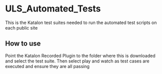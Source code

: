 # ULS_Automated_Tests
This is the Katalon test suites needed to run the automated test scripts on each public site


## How to use
Point the Katalon Recorded Plugin to the folder where this is downloaded and select the test suite. Then select play and watch as test cases are executed and ensure they are all passing
